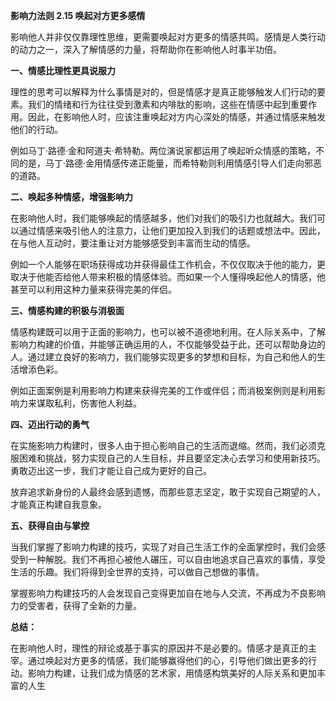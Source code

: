 **影响力法则 2.15 唤起对方更多感情** 

影响他人并非仅仅靠理性思维，更需要唤起对方更多的情感共鸣。感情是人类行动的动力之一，深入了解情感的力量，将帮助你在影响他人时事半功倍。

**一、情感比理性更具说服力** 

理性的思考可以解释为什么事情是对的，但是情感才是真正能够触发人们行动的要素。我们的情绪和行为往往受到激素和内啡肽的影响，这些在情感中起到重要作用。因此，在影响他人时，应该注重唤起对方内心深处的情感，并通过情感来触发他们的行动。

例如马丁·路德·金和阿道夫·希特勒。两位演说家都运用了唤起听众情感的策略，不同的是，马丁·路德·金用情感传递正能量，而希特勒则利用情感引导人们走向邪恶的道路。

**二、唤起多种情感，增强影响力** 

在影响他人时，我们能够唤起的情感越多，他们对我们的吸引力也就越大。我们可以通过情感来吸引他人的注意力，让他们更加投入到我们的话题或想法中。因此，在与他人互动时，要注重让对方能够感受到丰富而生动的情感。

例如一个人能够在职场获得成功并获得最佳工作机会，不仅仅取决于他的能力，更取决于他能否给他人带来积极的情感体验。而如果一个人懂得唤起他人的情感，他甚至可以利用这种力量来获得完美的伴侣。

**三、情感构建的积极与消极面** 

情感构建既可以用于正面的影响力，也可以被不道德地利用。在人际关系中，了解影响力构建的价值，并能够正确运用的人，不仅能够受益于此，还可以帮助身边的人。通过建立良好的影响力，我们能够实现更多的梦想和目标，为自己和他人的生活增添色彩。

例如正面案例是利用影响力构建来获得完美的工作或伴侣；而消极案例则是利用影响力来谋取私利，伤害他人利益。

**四、迈出行动的勇气** 

在实施影响力构建时，很多人由于担心影响自己的生活而退缩。然而，我们必须克服困难和挑战，努力实现自己的人生目标，并且要坚定决心去学习和使用新技巧。勇敢迈出这一步，我们才能让自己成为更好的自己。

放弃追求新身份的人最终会感到遗憾，而那些意志坚定，敢于实现自己期望的人，才能真正构建自我意象。

**五、获得自由与掌控** 

当我们掌握了影响力构建的技巧，实现了对自己生活工作的全面掌控时，我们会感受到一种解脱。我们不再担心被他人碾压，可以自由地追求自己喜欢的事情，享受生活的乐趣。我们将得到全世界的支持，可以做自己想做的事情。

掌握影响力构建技巧的人会发现自己变得更加自在地与人交流，不再成为不良影响力的受害者，获得了全新的力量。

**总结：**

在影响他人时，理性的辩论或基于事实的原因并不是必要的。情感才是真正的主宰。通过唤起对方更多的情感，我们能够赢得他们的心，引导他们做出更多的行动。影响力构建，让我们成为情感的艺术家，用情感构筑美好的人际关系和更加丰富的人生